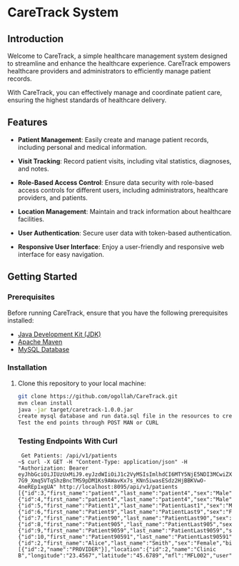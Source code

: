 # CareTrack System

## Introduction

Welcome to CareTrack, a simple healthcare management system designed to streamline and enhance the healthcare experience. CareTrack empowers healthcare providers and administrators to efficiently manage patient records.

With CareTrack, you can effectively manage and coordinate patient care, ensuring the highest standards of healthcare delivery.

## Features

- **Patient Management**: Easily create and manage patient records, including personal and medical information.

- **Visit Tracking**: Record patient visits, including vital statistics, diagnoses, and notes.

- **Role-Based Access Control**: Ensure data security with role-based access controls for different users, including administrators, healthcare providers, and patients.

- **Location Management**: Maintain and track information about healthcare facilities.

- **User Authentication**: Secure user data with token-based authentication.

- **Responsive User Interface**: Enjoy a user-friendly and responsive web interface for easy navigation.

## Getting Started

### Prerequisites

Before running CareTrack, ensure that you have the following prerequisites installed:

- [Java Development Kit (JDK)](https://www.oracle.com/java/technologies/javase-downloads.html)
- [Apache Maven](https://maven.apache.org/download.cgi)
- [MySQL Database](https://dev.mysql.com/downloads/installer/)

### Installation

1. Clone this repository to your local machine:

   ```bash
   git clone https://github.com/ogollah/CareTrack.git
   mvn clean install
   java -jar target/caretrack-1.0.0.jar
   create mysql database and run data.sql file in the resources to create tables and dummy users.
   Test the end points through POST MAN or CURL
   ```
   ### Testing Endpoints With Curl
   ```
    Get Patients: /api/v1/patients
   ~$ curl -X GET -H "Content-Type: application/json" -H "Authorization: Bearer eyJhbGciOiJIUzUxMiJ9.eyJzdWIiOiJ1c2VyMSIsImlhdCI6MTY5NjE5NDI3MCwiZXhwIjoxNjk2MTk3ODcwfQ.0ro5NkR_s1pKxzs-7G9_Xmq5VTqShzBncTMS9pDM1Ks9AWavKx7s_KNn5iwasESdz2HjBBKVwO-4neREp1xgUA" http://localhost:8095/api/v1/patients
   [{"id":3,"first_name":"patient","last_name":"patient4","sex":"Male","birth_date":631141200000,"phone":"987","registeredBy":null,"patient_number":"P001","visit":null,"idnumber":0},{"id":4,"first_name":"patient4","last_name":"patient4","sex":"Male","birth_date":631141200000,"phone":"987","registeredBy":null,"patient_number":"P006","visit":null,"idnumber":0},{"id":5,"first_name":"Patient1","last_name":"PatientLast1","sex":"Male","birth_date":1696021200000,"phone":"0987654321","registeredBy":null,"patient_number":"P004","visit":null,"idnumber":0},{"id":6,"first_name":"Patient9","last_name":"PatientLast9","sex":"Female","birth_date":1696021200000,"phone":"0987654321","registeredBy":null,"patient_number":"P0009","visit":null,"idnumber":0},{"id":7,"first_name":"Patient90","last_name":"PatientLast90","sex":"Female","birth_date":1696021200000,"phone":"0987654321","registeredBy":null,"patient_number":"P00090","visit":null,"idnumber":0},{"id":8,"first_name":"Patient905","last_name":"PatientLast905","sex":"Female","birth_date":1696021200000,"phone":"0987654321","registeredBy":null,"patient_number":"P000906","visit":null,"idnumber":0},{"id":9,"first_name":"Patient9059","last_name":"PatientLast9059","sex":"Female","birth_date":1696021200000,"phone":"0987654321","registeredBy":null,"patient_number":"P0009069","visit":null,"idnumber":0},{"id":10,"first_name":"Patient90591","last_name":"PatientLast90591","sex":"Male","birth_date":1696021200000,"phone":"0987654321","registeredBy":{"id":2,"first_name":"Alice","last_name":"Smith","sex":"Female","birth_date":574376400000,"phone":"9876543210","registeredBy":null,"username":"user1","password":"$2a$10$kWWOnNOiToOxcIQ7UJ.cB.XFAflYvMS5BPASR1eqqojc6H9ELWUfC","enabled":true,"roles":[{"id":2,"name":"PROVIDER"}],"location":{"id":2,"name":"Clinic B","longitude":"23.4567","latitude":"45.6789","mfl":"MFL002","user":null},"idnumber":654321},"patient_number":"P00090691","visit":null,"idnumber":0}]
```
